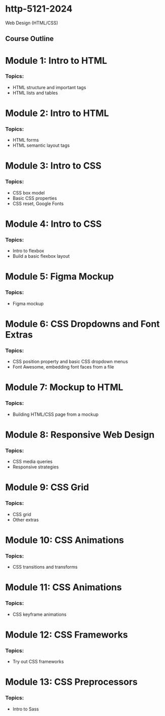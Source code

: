 # http-5121-2024
Web Design (HTML/CSS)

## Course Outline

# Module 1: Intro to HTML
### Topics:
- HTML structure and important tags
- HTML lists and tables

# Module 2: Intro to HTML
### Topics:
- HTML forms
- HTML semantic layout tags

# Module 3: Intro to CSS
### Topics:
- CSS box model
- Basic CSS properties
- CSS reset, Google Fonts

# Module 4: Intro to CSS
### Topics:
- Intro to flexbox
- Build a basic flexbox layout

# Module 5: Figma Mockup
### Topics:
- Figma mockup

# Module 6: CSS Dropdowns and Font Extras
### Topics:
- CSS position property and basic CSS dropdown menus
- Font Awesome, embedding font faces from a file

# Module 7: Mockup to HTML
### Topics:
- Building HTML/CSS page from a mockup

# Module 8: Responsive Web Design
### Topics:
- CSS media queries
- Responsive strategies

# Module 9: CSS Grid
### Topics:
- CSS grid
- Other extras

# Module 10: CSS Animations
### Topics:
- CSS transitions and transforms

# Module 11: CSS Animations
### Topics:
- CSS keyframe animations

# Module 12: CSS Frameworks
### Topics:
- Try out CSS frameworks

# Module 13: CSS Preprocessors
### Topics:
- Intro to Sass
